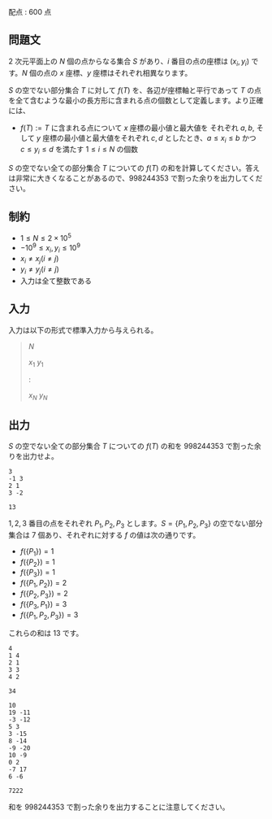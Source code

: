 配点 : $600$ 点

## 問題文

$2$ 次元平面上の $N$ 個の点からなる集合 $S$ があり、$i$ 番目の点の座標は $(x_i, y_i)$ です。$N$ 個の点の $x$ 座標、$y$ 座標はそれぞれ相異なります。

$S$ の空でない部分集合 $T$ に対して $f(T)$ を、各辺が座標軸と平行であって $T$ の点を全て含むような最小の長方形に含まれる点の個数として定義します。より正確には、

- $f(T) := T$ に含まれる点について $x$ 座標の最小値と最大値を それぞれ $a, b$, そして $y$ 座標の最小値と最大値をそれぞれ $c, d$ としたとき、$a \leq x_i \leq b$ かつ $c \leq y_i \leq d$ を満たす $1 \leq i \leq N$ の個数

$S$ の空でない全ての部分集合 $T$ についての $f(T)$ の和を計算してください。答えは非常に大きくなることがあるので、$998244353$ で割った余りを出力してください。

## 制約

- $1 \leq N \leq 2 \times 10^5$
- $-10^9 \leq x_i, y_i \leq 10^9$
- $x_i \neq x_j (i \neq j)$
- $y_i \neq y_j (i \neq j)$
- 入力は全て整数である

## 入力

入力は以下の形式で標準入力から与えられる。

> $N$
> 
> $x_1$ $y_1$
> 
> $:$
> 
> $x_N$ $y_N$

## 出力

$S$ の空でない全ての部分集合 $T$ についての $f(T)$ の和を $998244353$ で割った余りを出力せよ。

```input1
3
-1 3
2 1
3 -2
```

```output1
13
```

$1, 2, 3$ 番目の点をそれぞれ $P_1, P_2, P_3$ とします。$S = \{P_1, P_2, P_3\}$ の空でない部分集合は $7$ 個あり、それぞれに対する $f$ の値は次の通りです。

- $f(\{P_1\}) = 1$
- $f(\{P_2\}) = 1$
- $f(\{P_3\}) = 1$
- $f(\{P_1, P_2\}) = 2$
- $f(\{P_2, P_3\}) = 2$
- $f(\{P_3, P_1\}) = 3$
- $f(\{P_1, P_2, P_3\}) = 3$

これらの和は $13$ です。

```input2
4
1 4
2 1
3 3
4 2
```

```output2
34
```

```input3
10
19 -11
-3 -12
5 3
3 -15
8 -14
-9 -20
10 -9
0 2
-7 17
6 -6
```

```output3
7222
```

和を $998244353$ で割った余りを出力することに注意してください。